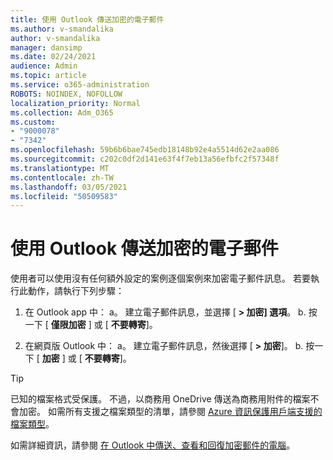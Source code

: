 ```yaml
---
title: 使用 Outlook 傳送加密的電子郵件
ms.author: v-smandalika
author: v-smandalika
manager: dansimp
ms.date: 02/24/2021
audience: Admin
ms.topic: article
ms.service: o365-administration
ROBOTS: NOINDEX, NOFOLLOW
localization_priority: Normal
ms.collection: Adm_O365
ms.custom:
- "9000078"
- "7342"
ms.openlocfilehash: 59b6b6bae745edb18148b92e4a5514d62e2aa086
ms.sourcegitcommit: c202c0df2d141e63f4f7eb13a56efbfc2f57348f
ms.translationtype: MT
ms.contentlocale: zh-TW
ms.lasthandoff: 03/05/2021
ms.locfileid: "50509583"
---
```

# <a name="send-encrypted-email-using-outlook"></a>使用 Outlook 傳送加密的電子郵件

使用者可以使用沒有任何額外設定的案例逐個案例來加密電子郵件訊息。 若要執行此動作，請執行下列步驟：

1. 在 Outlook app 中： a。 建立電子郵件訊息，並選擇 [ **> 加密] 選項**。 
    b. 按一下 [ **僅限加密** ] 或 [ **不要轉寄**]。

2. 在網頁版 Outlook 中： a。 建立電子郵件訊息，然後選擇 [ **> 加密**]。
    b. 按一下 [ **加密** ] 或 [ **不要轉寄**]。

> [!TIP]
> 已知的檔案格式受保護。 不過，以商務用 OneDrive 傳送為商務用附件的檔案不會加密。 如需所有支援之檔案類型的清單，請參閱 [Azure 資訊保護用戶端支援的檔案類型](https://docs.microsoft.com/azure/information-protection/rms-client/client-admin-guide-file-types)。

如需詳細資訊，請參閱 [在 Outlook 中傳送、查看和回復加密郵件的電腦](https://support.microsoft.com/topic/send-view-and-reply-to-encrypted-messages-in-outlook-for-pc-eaa43495-9bbb-4fca-922a-df90dee51980)。




